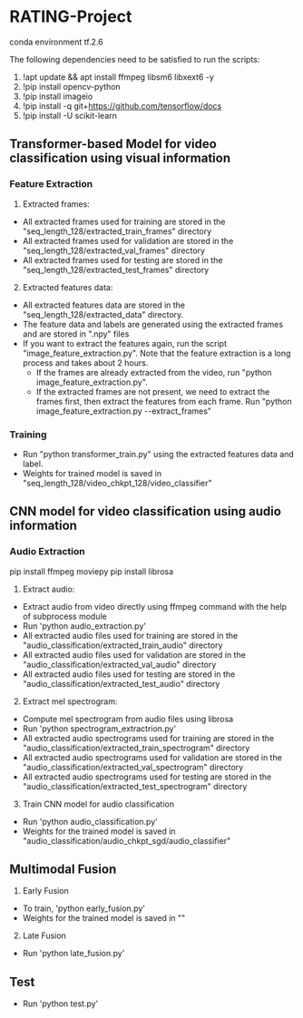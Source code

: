 # RATING-Project
conda environment tf.2.6

The following dependencies need to be satisfied to run the scripts:
1. !apt update && apt install ffmpeg libsm6 libxext6  -y
2. !pip install opencv-python
3. !pip install imageio
4. !pip install -q git+https://github.com/tensorflow/docs
5. !pip install -U scikit-learn

## Transformer-based Model for video classification using visual information
### Feature Extraction
1. Extracted frames:
- All extracted frames used for training are stored in the "seq_length_128/extracted_train_frames" directory
- All extracted frames used for validation are stored in the "seq_length_128/extracted_val_frames" directory
- All extracted frames used for testing are stored in the "seq_length_128/extracted_test_frames" directory

2. Extracted features data:
- All extracted features data are stored in the "seq_length_128/extracted_data" directory. 
- The feature data and labels are generated using the extracted frames and are stored in ".npy" files
- If you want to extract the features again, run the script "image_feature_extraction.py". Note that the feature extraction is a long process and takes about 2 hours.
    - If the frames are already extracted from the video, run "python image_feature_extraction.py".
    - If the extracted frames are not present, we need to extract the frames first, then extract the features from each frame. Run "python image_feature_extraction.py --extract_frames"

### Training
- Run "python transformer_train.py" using the extracted features data and label. 
- Weights for trained model is saved in "seq_length_128/video_chkpt_128/video_classifier"

## CNN model for video classification using audio information
### Audio Extraction
pip install ffmpeg moviepy
pip install librosa
1. Extract audio:
- Extract audio from video directly using ffmpeg command with the help of subprocess module
- Run 'python audio_extraction.py'
- All extracted audio files used for training are stored in the "audio_classification/extracted_train_audio" directory
- All extracted audio files used for validation are stored in the "audio_classification/extracted_val_audio" directory
- All extracted audio files used for testing are stored in the "audio_classification/extracted_test_audio" directory

2. Extract mel spectrogram:
- Compute mel spectrogram from audio files using librosa
- Run 'python spectrogram_extractrion.py'
- All extracted audio spectrograms used for training are stored in the "audio_classification/extracted_train_spectrogram" directory
- All extracted audio spectrograms used for validation are stored in the "audio_classification/extracted_val_spectrogram" directory
- All extracted audio spectrograms used for testing are stored in the "audio_classification/extracted_test_spectrogram" directory

3. Train CNN model for audio classification
- Run 'python audio_classification.py'
- Weights for the trained model is saved in "audio_classification/audio_chkpt_sgd/audio_classifier"

## Multimodal Fusion
1. Early Fusion
- To train, 'python early_fusion.py'
- Weights for the trained model is saved in ""

2. Late Fusion
- Run 'python late_fusion.py'

## Test
- Run 'python test.py'